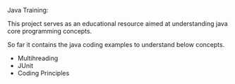 Java Training: 

This project serves as an educational resource aimed at understanding java core programming concepts.


So far it contains the java coding examples to understand below concepts.
* Multihreading
* JUnit
* Coding Principles
